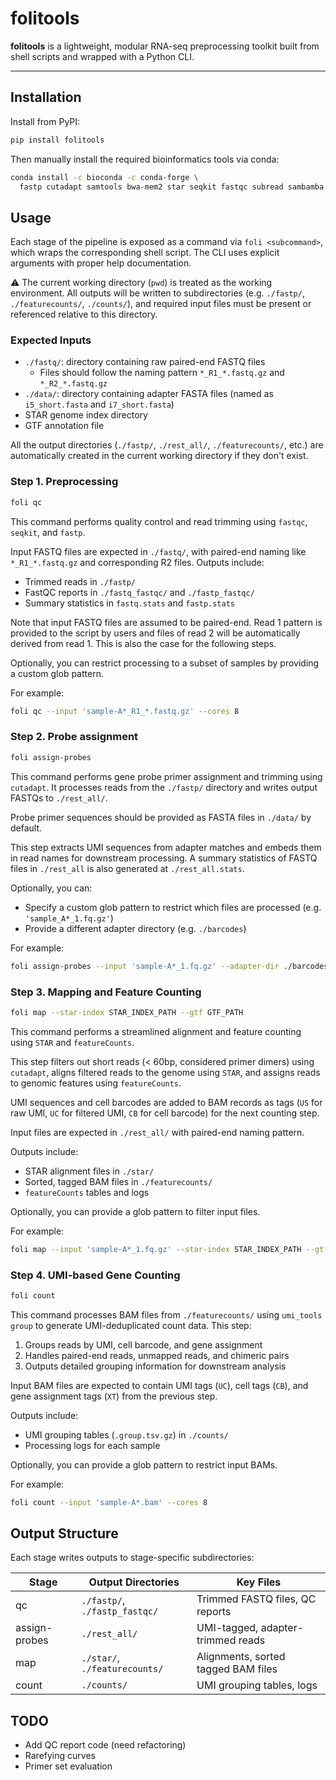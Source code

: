 # folitools

**folitools** is a lightweight, modular RNA-seq preprocessing toolkit built from shell scripts and wrapped with a Python CLI.

---

## Installation

Install from PyPI:

```bash
pip install folitools
```

Then manually install the required bioinformatics tools via conda:

```bash
conda install -c bioconda -c conda-forge \
  fastp cutadapt samtools bwa-mem2 star seqkit fastqc subread sambamba pigz
```

## Usage

Each stage of the pipeline is exposed as a command via `foli <subcommand>`, which wraps the corresponding shell script. The CLI uses explicit arguments with proper help documentation.

⚠️ The current working directory (`pwd`) is treated as the working environment. All outputs will be written to subdirectories (e.g. `./fastp/`, `./featurecounts/`, `./counts/`), and required input files must be present or referenced relative to this directory.

### Expected Inputs

- `./fastq/`: directory containing raw paired-end FASTQ files
  - Files should follow the naming pattern `*_R1_*.fastq.gz` and `*_R2_*.fastq.gz`
- `./data/`: directory containing adapter FASTA files (named as `i5_short.fasta` and `i7_short.fasta`)
- STAR genome index directory
- GTF annotation file

All the output directories (`./fastp/`, `./rest_all/`, `./featurecounts/`, etc.) are automatically created in the current working directory if they don't exist.

### Step 1. Preprocessing

```bash
foli qc
```

This command performs quality control and read trimming using `fastqc`, `seqkit`, and `fastp`.

Input FASTQ files are expected in `./fastq/`, with paired-end naming like `*_R1_*.fastq.gz` and corresponding R2 files.
Outputs include:
- Trimmed reads in `./fastp/`
- FastQC reports in `./fastq_fastqc/` and `./fastp_fastqc/`
- Summary statistics in `fastq.stats` and `fastp.stats`

Note that input FASTQ files are assumed to be paired-end. Read 1 pattern is provided to the script by users and files of read 2 will be automatically derived from read 1. This is also the case for the following steps.

Optionally, you can restrict processing to a subset of samples by providing a custom glob pattern.

For example:
```bash
foli qc --input 'sample-A*_R1_*.fastq.gz' --cores 8
```

### Step 2. Probe assignment

```bash
foli assign-probes
```

This command performs gene probe primer assignment and trimming using `cutadapt`. It processes reads from the `./fastp/` directory and writes output FASTQs to `./rest_all/`.

Probe primer sequences should be provided as FASTA files in `./data/` by default.

This step extracts UMI sequences from adapter matches and embeds them in read names for downstream processing. A summary statistics of FASTQ files in `./rest_all` is also generated at `./rest_all.stats`.

Optionally, you can:
- Specify a custom glob pattern to restrict which files are processed (e.g. `'sample_A*_1.fq.gz'`)
- Provide a different adapter directory (e.g. `./barcodes`)

For example:
```bash
foli assign-probes --input 'sample-A*_1.fq.gz' --adapter-dir ./barcodes --cores 8
```

### Step 3. Mapping and Feature Counting

```bash
foli map --star-index STAR_INDEX_PATH --gtf GTF_PATH
```

This command performs a streamlined alignment and feature counting using `STAR` and `featureCounts`.

This step filters out short reads (< 60bp, considered primer dimers) using `cutadapt`, aligns filtered reads to the genome using `STAR`, and assigns reads to genomic features using `featureCounts`.

UMI sequences and cell barcodes are added to BAM records as tags (`US` for raw UMI, `UC` for filtered UMI, `CB` for cell barcode) for the next counting step.

Input files are expected in `./rest_all/` with paired-end naming pattern.

Outputs include:
- STAR alignment files in `./star/`
- Sorted, tagged BAM files in `./featurecounts/`
- `featureCounts` tables and logs

Optionally, you can provide a glob pattern to filter input files.

For example:
```bash
foli map --input 'sample-A*_1.fq.gz' --star-index STAR_INDEX_PATH --gtf GTF_PATH --cores 8
```

### Step 4. UMI-based Gene Counting

```bash
foli count
```

This command processes BAM files from `./featurecounts/` using `umi_tools group` to generate UMI-deduplicated count data. This step:

1. Groups reads by UMI, cell barcode, and gene assignment
2. Handles paired-end reads, unmapped reads, and chimeric pairs
3. Outputs detailed grouping information for downstream analysis

Input BAM files are expected to contain UMI tags (`UC`), cell tags (`CB`), and gene assignment tags (`XT`) from the previous step.

Outputs include:
- UMI grouping tables (`.group.tsv.gz`) in `./counts/`
- Processing logs for each sample

Optionally, you can provide a glob pattern to restrict input BAMs.

For example:
```bash
foli count --input 'sample-A*.bam' --cores 8
```

## Output Structure

Each stage writes outputs to stage-specific subdirectories:

| Stage         | Output Directories                  | Key Files                           |
|---------------|-------------------------------------|-------------------------------------|
| qc            | `./fastp/`, `./fastp_fastqc/`       | Trimmed FASTQ files, QC reports     |
| assign-probes | `./rest_all/`                       | UMI-tagged, adapter-trimmed reads   |
| map           | `./star/`, `./featurecounts/`       | Alignments, sorted tagged BAM files |
| count         | `./counts/`                         | UMI grouping tables, logs           |

## TODO

- Add QC report code  (need refactoring)
- Rarefying curves
- Primer set evaluation